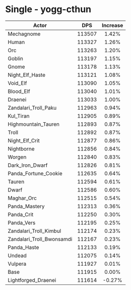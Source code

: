 # Single - yogg-cthun
| Actor | DPS | Increase |
|---|:---:|:---:|
|Mechagnome|113507|1.42%|
|Human|113327|1.26%|
|Orc|113263|1.20%|
|Goblin|113197|1.15%|
|Gnome|113178|1.13%|
|Night_Elf_Haste|113121|1.08%|
|Void_Elf|113090|1.05%|
|Blood_Elf|113040|1.01%|
|Draenei|113033|1.00%|
|Zandalari_Troll_Paku|112963|0.94%|
|Kul_Tiran|112905|0.89%|
|Highmountain_Tauren|112893|0.87%|
|Troll|112892|0.87%|
|Night_Elf_Crit|112877|0.86%|
|Nightborne|112856|0.84%|
|Worgen|112840|0.83%|
|Dark_Iron_Dwarf|112826|0.81%|
|Panda_Fortune_Cookie|112635|0.64%|
|Tauren|112594|0.61%|
|Dwarf|112586|0.60%|
|Maghar_Orc|112515|0.54%|
|Panda_Mastery|112313|0.36%|
|Panda_Crit|112250|0.30%|
|Panda_Vers|112195|0.25%|
|Zandalari_Troll_Kimbul|112174|0.23%|
|Zandalari_Troll_Bwonsamdi|112167|0.23%|
|Panda_Haste|112133|0.19%|
|Undead|112075|0.14%|
|Vulpera|111927|0.01%|
|Base|111915|0.00%|
|Lightforged_Draenei|111614|-0.27%|
